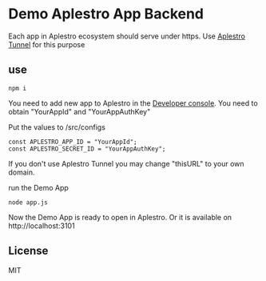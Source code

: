 # Demo Aplestro App Backend

Each app in Aplestro ecosystem should serve under https. Use [Aplestro Tunnel](https://github.com/aplestro/TunnelClient) for this purpose

## use ##

```
npm i

```

You need to add new app to Aplestro in the [Developer console](https://aplestro.com/developer). You need to obtain "YourAppId" and "YourAppAuthKey"

Put the values to /src/configs

```
const APLESTRO_APP_ID = "YourAppId";
const APLESTRO_SECRET_ID = "YourAppAuthKey";

```

If you don't use Aplestro Tunnel you may change "thisURL" to your own domain.

run the Demo App

```
node app.js
```

Now the Demo App is ready to open in Aplestro. Or it is available on http://localhost:3101

## License ##
MIT

